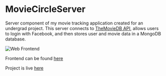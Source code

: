 # MovieCircleServer

Server component of my movie tracking application created for an undergrad project. This server connects to [TheMovieDB API](https://www.themoviedb.org/?language=en), allows users to login with Facebook, and then stores user and movie data in a MongoDB database.

![Web Frontend](http://i.imgur.com/K9Vq3wF.jpg)


Frontend can be found [here](https://github.com/GilbertLS/MovieCircle)

Project is live [here](https://moviecircle.gilbertls.com/)
